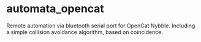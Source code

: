 # automata_opencat
Remote automation via bluetooth serial port for OpenCat Nybble. Including a simple collision avoidance algorithm, based on coincidence.
